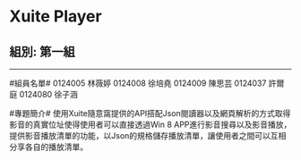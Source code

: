 # Xuite Player #
## 組別: 第一組 ##
---
#組員名單#
	0124005 林薇婷
	0124008 徐培堯
	0124009 陳思芸
	0124037 許爾庭
	0124080 徐子涵

#專題簡介#
使用Xuite隨意窩提供的API搭配Json閱讀器以及網頁解析的方式取得影音的真實位址使得使用者可以直接透過Win 8 APP進行影音搜尋以及影音播放，提供影音播放清單的功能，以Json的規格儲存播放清單，讓使用者之間可以互相分享各自的播放清單。
